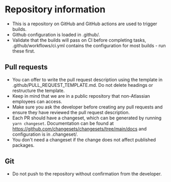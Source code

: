 # Repository information

- This is a repository on GitHub and GitHub actions are used to trigger builds.
- Github configuration is loaded in .github/.
- Validate that the builds will pass on CI before completing tasks, .github/workflows/ci.yml contains the configuration for most builds - run these first.

## Pull requests

- You can offer to write the pull request description using the template in .github/PULL_REQUEST_TEMPLATE.md. Do not delete headings or restructure the template.
- Keep in mind that we are in a public repository that non-Atlassian employees can access.
- Make sure you ask the developer before creating any pull requests and ensure they have reviewed the pull request description.
- Each PR should have a changeset, which can be generated by running `yarn changeset`. Documentation can be found at https://github.com/changesets/changesets/tree/main/docs and configuration is in .changeset/.
- You don't need a changeset if the change does not affect published packages.

## Git

- Do not push to the repository without confirmation from the developer.
